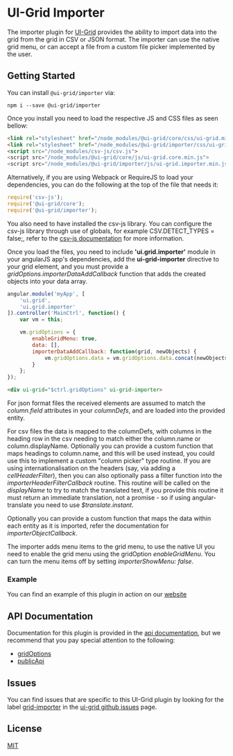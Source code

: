 # UI-Grid Importer

The importer plugin for [UI-Grid](https://www.npmjs.com/package/@ui-grid/core) provides the ability to import data into the grid from the grid in CSV or JSON format. The importer can use the native grid menu, or can accept a file from a custom file picker implemented by the user.

## Getting Started

You can install `@ui-grid/importer` via:

```shell
npm i --save @ui-grid/importer
```

Once you install you need to load the respective JS and CSS files as seen bellow:

```html
<link rel="stylesheet" href="/node_modules/@ui-grid/core/css/ui-grid.min.css" type="text/css">
<link rel="stylesheet" href="/node_modules/@ui-grid/importer/css/ui-grid.importer.min.css" type="text/css">
<script src="/node_modules/csv-js/csv.js">
<script src="/node_modules/@ui-grid/core/js/ui-grid.core.min.js">
<script src="/node_modules/@ui-grid/importer/js/ui-grid.importer.min.js">
```

Alternatively, if you are using Webpack or RequireJS to load your dependencies, you can do the following at the top of the file that needs it:

```javascript
require('csv-js');
require('@ui-grid/core');
require('@ui-grid/importer');
```

You also need to have installed the csv-js library. You can configure the csv-js library through use of globals, for example CSV.DETECT_TYPES = false;, refer to the [csv-js documentation](https://github.com/gkindel/CSV-JS) for more information.

Once you load the files, you need to include **'ui.grid.importer'** module in your angularJS app's dependencies, add the **ui-grid-importer** directive to your grid element, and you must provide a *gridOptions.importerDataAddCallback* function that adds the created objects into your data array. 

```javascript
angular.module('myApp', [
    'ui.grid',
    'ui.grid.importer'
]).controller('MainCtrl', function() {
    var vm = this;

    vm.gridOptions = {
        enableGridMenu: true,
        data: [],
        importerDataAddCallback: function(grid, newObjects) {
            vm.gridOptions.data = vm.gridOptions.data.concat(newObjects);
        }
    };
});
```

```html
<div ui-grid="$ctrl.gridOptions" ui-grid-importer>
```

For json format files the received elements are assumed to match the *column.field* attributes in your *columnDefs*, and are loaded into the provided entity.

For csv files the data is mapped to the columnDefs, with columns in the heading row in the csv needing to match either the column.name or column.displayName. Optionally you can provide a custom function that maps headings to column.name, and this will be used instead, you could use this to implement a custom "column picker" type routine. If you are using internationalisation on the headers (say, via adding a *cellHeaderFilter*), then you can also optionally pass a filter function into the *importerHeaderFilterCallback* routine. This routine will be called on the *displayName* to try to match the translated text, if you provide this routine it must return an immediate translation, not a promise - so if using angular-translate you need to use *$translate.instant*.

Optionally you can provide a custom function that maps the data within each entity as it is imported, refer the documentation for *importerObjectCallback*.

The importer adds menu items to the grid menu, to use the native UI you need to enable the grid menu using the gridOption *enableGridMenu*. You can turn the menu items off by setting *importerShowMenu: false*.

### Example

You can find an example of this plugin in action on our [website](http://ui-grid.info/docs/#!/tutorial/Tutorial:%20207%20Importing%20Data)

## API Documentation

Documentation for this plugin is provided in the [api documentation](http://ui-grid.info/docs/#!/api/), but we recommend that you pay special attention to the following:

* [gridOptions](http://ui-grid.info/docs/#!/api/ui.grid.importer.api:GridOptions)
* [publicApi](http://ui-grid.info/docs/#!/api/ui.grid.importer.api:PublicApi)

## Issues

You can find issues that are specific to this UI-Grid plugin by looking for the label [grid-importer](https://github.com/angular-ui/ui-grid/labels/grid-importer) in the [ui-grid github issues](https://github.com/angular-ui/ui-grid/issues) page.

## License

[MIT](https://github.com/angular-ui/ui-grid/blob/master/LICENSE.md)